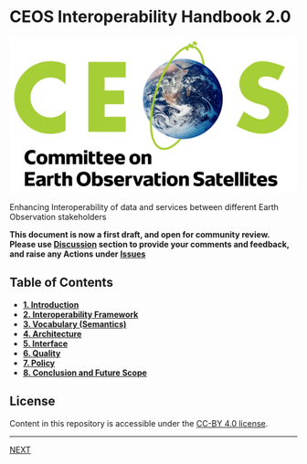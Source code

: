 # CEOS Interoperability Handbook 2.0

![CEOS logo](images/CEOS-logo.png)

Enhancing Interoperability of data and services between different Earth Observation stakeholders

**This document is now a first draft, and open for community review. Please use [Discussion](https://github.com/ceos-org/interoperability-handbook/discussions) section to provide your comments and feedback, and raise any Actions under [Issues](https://github.com/ceos-org/interoperability-handbook/issues)**

## Table of Contents

- [**1. Introduction**](Introduction.md)
- [**2. Interoperability Framework**](Framework.md)
- [**3. Vocabulary (Semantics)**](Vocabulary.md)
- [**4. Architecture**](Architecture.md)
- [**5. Interface**](Interface.md)
- [**6. Quality**](Quality.md)
- [**7. Policy**](Policy.md)
- [**8. Conclusion and Future Scope**](Conclusion.md)

## License

Content in this repository is accessible under the [CC-BY 4.0 license](LICENSE).

***
[NEXT](Introduction.md)
